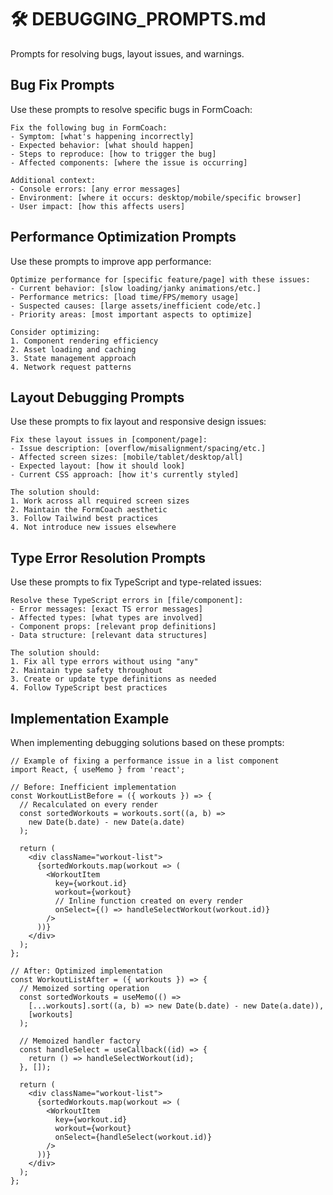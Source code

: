 
# 🛠️ DEBUGGING_PROMPTS.md
Prompts for resolving bugs, layout issues, and warnings.

## Bug Fix Prompts

Use these prompts to resolve specific bugs in FormCoach:

```
Fix the following bug in FormCoach:
- Symptom: [what's happening incorrectly]
- Expected behavior: [what should happen]
- Steps to reproduce: [how to trigger the bug]
- Affected components: [where the issue is occurring]

Additional context:
- Console errors: [any error messages]
- Environment: [where it occurs: desktop/mobile/specific browser]
- User impact: [how this affects users]
```

## Performance Optimization Prompts

Use these prompts to improve app performance:

```
Optimize performance for [specific feature/page] with these issues:
- Current behavior: [slow loading/janky animations/etc.]
- Performance metrics: [load time/FPS/memory usage]
- Suspected causes: [large assets/inefficient code/etc.]
- Priority areas: [most important aspects to optimize]

Consider optimizing:
1. Component rendering efficiency
2. Asset loading and caching
3. State management approach
4. Network request patterns
```

## Layout Debugging Prompts

Use these prompts to fix layout and responsive design issues:

```
Fix these layout issues in [component/page]:
- Issue description: [overflow/misalignment/spacing/etc.]
- Affected screen sizes: [mobile/tablet/desktop/all]
- Expected layout: [how it should look]
- Current CSS approach: [how it's currently styled]

The solution should:
1. Work across all required screen sizes
2. Maintain the FormCoach aesthetic
3. Follow Tailwind best practices
4. Not introduce new issues elsewhere
```

## Type Error Resolution Prompts

Use these prompts to fix TypeScript and type-related issues:

```
Resolve these TypeScript errors in [file/component]:
- Error messages: [exact TS error messages]
- Affected types: [what types are involved]
- Component props: [relevant prop definitions]
- Data structure: [relevant data structures]

The solution should:
1. Fix all type errors without using "any"
2. Maintain type safety throughout
3. Create or update type definitions as needed
4. Follow TypeScript best practices
```

## Implementation Example

When implementing debugging solutions based on these prompts:

```tsx
// Example of fixing a performance issue in a list component
import React, { useMemo } from 'react';

// Before: Inefficient implementation
const WorkoutListBefore = ({ workouts }) => {
  // Recalculated on every render
  const sortedWorkouts = workouts.sort((a, b) => 
    new Date(b.date) - new Date(a.date)
  );
  
  return (
    <div className="workout-list">
      {sortedWorkouts.map(workout => (
        <WorkoutItem 
          key={workout.id}
          workout={workout}
          // Inline function created on every render
          onSelect={() => handleSelectWorkout(workout.id)}
        />
      ))}
    </div>
  );
};

// After: Optimized implementation
const WorkoutListAfter = ({ workouts }) => {
  // Memoized sorting operation
  const sortedWorkouts = useMemo(() => 
    [...workouts].sort((a, b) => new Date(b.date) - new Date(a.date)),
    [workouts]
  );
  
  // Memoized handler factory
  const handleSelect = useCallback((id) => {
    return () => handleSelectWorkout(id);
  }, []);
  
  return (
    <div className="workout-list">
      {sortedWorkouts.map(workout => (
        <WorkoutItem 
          key={workout.id}
          workout={workout}
          onSelect={handleSelect(workout.id)}
        />
      ))}
    </div>
  );
};
```
